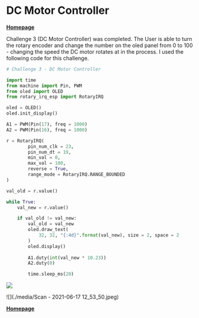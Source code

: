 # DC Motor Controller

[**Homepage**](./index.html)

Challenge 3 (DC Motor Controller) was completed. The User is able to turn the rotary encoder and change the number on the oled panel from 0 to 100 - changing the speed the DC motor rotates at in the process. I used the following code for this challenge.

```python
# Challenge 3 - DC Motor Controller

import time
from machine import Pin, PWM
from oled import OLED
from rotary_irq_esp import RotaryIRQ

oled = OLED()
oled.init_display()

A1 = PWM(Pin(17), freq = 1000)
A2 = PWM(Pin(16), freq = 1000)

r = RotaryIRQ(
        pin_num_clk = 23,
        pin_num_dt = 19,
        min_val = 0,
        max_val = 100,
        reverse = True,
        range_mode = RotaryIRQ.RANGE_BOUNDED
)

val_old = r.value()

while True:
    val_new = r.value()

    if val_old != val_new:
        val_old = val_new
        oled.draw_text(
            32, 32, "{:4d}".format(val_new), size = 2, space = 2
        )
        oled.display()
  
        A1.duty(int(val_new * 10.23))
        A2.duty(0)

        time.sleep_ms(20)
```

![](./media/photo_3693144260971903957.jpg)

![](./media/Scan - 2021-06-17 12_53_50.jpeg)

[**Homepage**](./index.html)